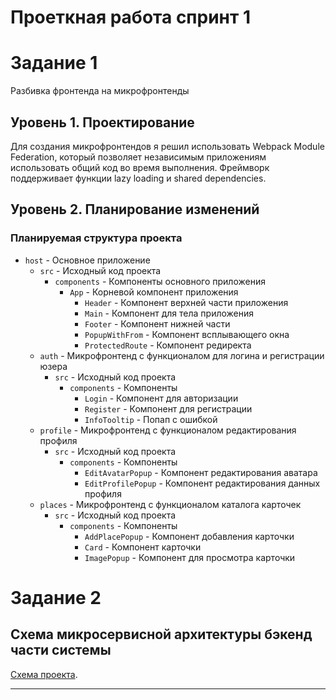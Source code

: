 # Проеткная работа спринт 1
# Задание 1

Разбивка фронтенда на микрофронтенды

## Уровень 1. Проектирование

Для создания микрофронтендов я решил использовать Webpack Module Federation, который позволяет независимым приложениям использовать общий код во время выполнения. Фреймворк поддерживает функции lazy loading и shared dependencies. 

## Уровень 2. Планирование изменений

### Планируемая структура проекта

- `host` - Основное приложение
  - `src` - Исходный код проекта
      - `components` - Компоненты основного приложения
        - `App` - Корневой компонент приложения
          - `Header` - Компонент верхней части приложения 
          - `Main` - Компонент для тела приложения
          - `Footer` - Компонент нижней части
          - `PopupWithFrom` - Компонент всплывающего окна
          - `ProtectedRoute` - Компонент редиректа
  - `auth` - Микрофронтенд с функционалом для логина и регистрации юзера
    - `src` - Исходный код проекта
      - `components` - Компоненты
        - `Login` - Компонент для авторизации
        - `Register` - Компонент для регистрации
        - `InfoTooltip` - Попап с ошибкой
  - `profile` - Микрофронтенд с функционалом редактирования профиля
    - `src` - Исходный код проекта
      - `components` - Компоненты
        - `EditAvatarPopup` - Компонент редактирования аватара
        - `EditProfilePopup` - Компонент редактирования данных профиля
  - `places` - Микрофронтенд с функционалом каталога карточек
      - `src` - Исходный код проекта
        - `components` - Компоненты
          - `AddPlacePopup` - Компонент добавления карточки
          - `Card` - Компонент карточки
          - `ImagePopup` - Компонент для просмотра карточки


# Задание 2

## Схема микросервисной архитектуры бэкенд части системы
[Схема проекта](https://disk.yandex.ru/i/nlbrrwRmkFq_Qg).

---




